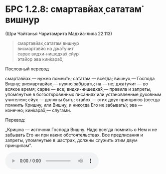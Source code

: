 # БРС 1.2.8: смартавйах̣ сататам̇ вишн̣ур

(Шри Чайтанья Чаритамрита Мадхйа-лила 22.113)

> смартавйах̣ сататам̇ вишн̣ур<br/>
> висмартавйо на джа̄тучит<br/>
> сарве видхи-нишедха̄х̣ сйур<br/>
> этайор эва кин̇кара̄х̣<br/>

Пословный перевод

смартавйах̣ — нужно помнить; сататам — всегда; вишн̣ух̣ — Господа Вишну; висмартавйах̣ — нужно забывать; на — не; джа̄тучит — во всякое время; сарве — все; видхи-нишедха̄х̣ — правила и запреты, упомянутые в богооткровенных писаниях или установленные духовным учителем; сйух̣ — должны быть; этайох̣ — этих двух принципов (всегда помнить Кришну, или Вишну, и никогда Его не забывать); эва — конечно; кин̇кара̄х̣ — слугами.

Перевод:

„Кришна — источник Господа Вишну. Надо всегда помнить о Нем и не забывать Его ни при каких обстоятельствах. Все предписания и запреты, упомянутые в шастрах, должны служить этим двум принципам".

![звучание шлоки](/1.2.8.m4a)
